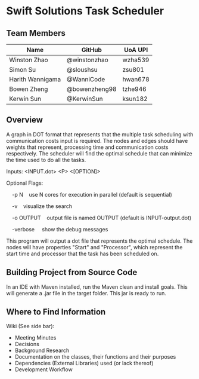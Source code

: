 # Swift Solutions Task Scheduler

## Team Members
| Name             | GitHub | UoA UPI
| ---------------- | ------------ | --------- |
| Winston Zhao | @winstonzhao | wzha539 |
| Simon Su | @sloushsu | zsu801 |
| Harith Wannigama | @WanniCode | hwan678 |
| Bowen Zheng | @bowenzheng98 | tzhe946 |
| Kerwin Sun | @KerwinSun | ksun182 |

## Overview
A graph in DOT format that represents that the multiple task scheduling with communication costs input is required. The nodes and edges should have weights that represent, processing time and communication costs respectively. The scheduler will find the optimal schedule that can minimize the time used to do all the tasks.

Inputs: 	&#60;INPUT.dot&#62; 	&#60;P&#62; 	&#60;[OPTION]&#62;

Optional Flags:

&nbsp;&nbsp;&nbsp;&nbsp;-p N&nbsp;&nbsp;&nbsp;&nbsp;use N cores for execution in parallel (default is sequential)

&nbsp;&nbsp;&nbsp;&nbsp;-v&nbsp;&nbsp;&nbsp;&nbsp;visualize the search

&nbsp;&nbsp;&nbsp;&nbsp;-o OUTPUT&nbsp;&nbsp;&nbsp;&nbsp;output file is named OUTPUT (default is INPUT-output.dot)

&nbsp;&nbsp;&nbsp;&nbsp;-verbose &nbsp;&nbsp;&nbsp;&nbsp;show the debug messages

This program will output a dot file that represents the optimal schedule. The nodes will have properties "Start" and "Processor", which represent the start time and processor that the task has been scheduled on.

## Building Project from Source Code
In an IDE with Maven installed, run the Maven clean and install goals. This will generate a .jar file in the target folder.
This jar is ready to run.

## Where to Find Information
 Wiki (See side bar):
 - Meeting Minutes
 - Decisions
 - Background Research
 - Documentation on the classes, their functions and their purposes
 - Dependencies (External Libraries) used (or lack thereof)
 - Development Workflow

